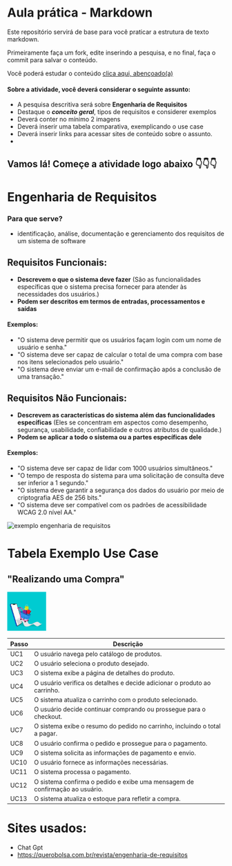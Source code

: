 # Aula prática - Markdown

Este repositório servirá de base para você praticar a estrutura de texto markdown. 

Primeiramente faça um fork, edite inserindo a pesquisa, e no final, faça o commit para salvar o conteúdo.

Você poderá estudar o conteúdo [clica aqui, abençoado(a)](https://docs.pipz.com/central-de-ajuda/learning-center/guia-basico-de-markdown#open)

#### Sobre a atividade, você deverá considerar o seguinte assunto:

- A pesquisa descritiva será sobre **Engenharia de Requisitos**
- Destaque o **_conceito geral_**, tipos de requisitos e considerer exemplos
- Deverá conter no mínimo 2 imagens
- Deverá inserir uma tabela comparativa, exemplicando o use case
- Deverá inserir links para acessar sites de conteúdo sobre o assunto.
- 
## Vamos lá! Começe a atividade logo abaixo 👇👇👇

# Engenharia de Requisitos
### Para que serve?
* identificação, análise, documentação e gerenciamento dos requisitos de um sistema de software

## Requisitos Funcionais:
* **Descrevem o que o sistema deve fazer** (São as funcionalidades específicas que o sistema precisa fornecer para atender às necessidades dos usuários.)
* **Podem ser descritos em termos de entradas, processamentos e saídas**
#### Exemplos:
* "O sistema deve permitir que os usuários façam login com um nome de usuário e senha."
* "O sistema deve ser capaz de calcular o total de uma compra com base nos itens selecionados pelo usuário."
* "O sistema deve enviar um e-mail de confirmação após a conclusão de uma transação."

## Requisitos Não Funcionais:
* **Descrevem as características do sistema além das funcionalidades específicas** (Eles se concentram em aspectos como desempenho, segurança, usabilidade, confiabilidade e outros atributos de qualidade.)
* **Podem se aplicar a todo o sistema ou a partes específicas dele**
#### Exemplos:
* "O sistema deve ser capaz de lidar com 1000 usuários simultâneos."
* "O tempo de resposta do sistema para uma solicitação de consulta deve ser inferior a 1 segundo."
* "O sistema deve garantir a segurança dos dados do usuário por meio de criptografia AES de 256 bits."
* "O sistema deve ser compatível com os padrões de acessibilidade WCAG 2.0 nível AA."
<img src="https://arquivo.devmedia.com.br/artigos/Fabio_Gomes_Rocha/Engenharia_Requisitos/Engenharia_Requisitos_1.jpg" alt="exemplo engenharia de requisitos" width="500px">

# Tabela Exemplo Use Case #

## "Realizando uma Compra"
<img src="https://github.com/AnaCaramelo/aulaMarkdown/blob/main/aaa.jpg?raw=true" alt="exemplo engenharia de requisitos" width="90px">

| Passo | Descrição |
|-------|-----------|
| UC1     | O usuário navega pelo catálogo de produtos. 
| UC2     | O usuário seleciona o produto desejado. 
| UC3     | O sistema exibe a página de detalhes do produto. 
| UC4     | O usuário verifica os detalhes e decide adicionar o produto ao carrinho. 
| UC5     | O sistema atualiza o carrinho com o produto selecionado. 
| UC6     | O usuário decide continuar comprando ou prossegue para o checkout. 
| UC7     | O sistema exibe o resumo do pedido no carrinho, incluindo o total a pagar. 
| UC8     | O usuário confirma o pedido e prossegue para o pagamento. 
| UC9     | O sistema solicita as informações de pagamento e envio. 
| UC10    | O usuário fornece as informações necessárias. 
| UC11    | O sistema processa o pagamento. 
| UC12    | O sistema confirma o pedido e exibe uma mensagem de confirmação ao usuário. 
| UC13    | O sistema atualiza o estoque para refletir a compra. 

# Sites usados:

* Chat Gpt
* https://querobolsa.com.br/revista/engenharia-de-requisitos
